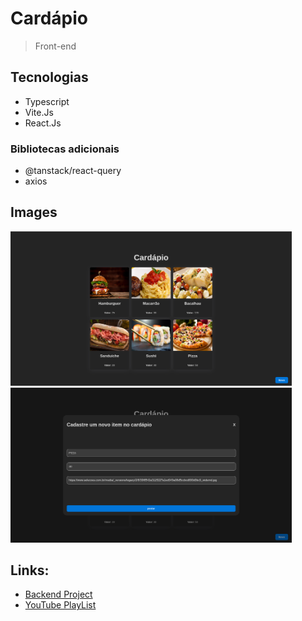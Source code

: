 # Cardápio

> Front-end

## Tecnologias

- Typescript
- Vite.Js
- React.Js

### Bibliotecas adicionais

- @tanstack/react-query
- axios

## Images

<img src="https://raw.githubusercontent.com/rodolfoHOk/portfolio-img/main/images/cardapio-01.png" alt="Cardápio image 01" width="450"/>

<img src="https://raw.githubusercontent.com/rodolfoHOk/portfolio-img/main/images/cardapio-02.png" alt="Cardápio image 02" width="450"/>

## Links:

- [Backend Project]()
- [YouTube PlayList](https://www.youtube.com/playlist?list=PLNCSWIsR6ADJpKXDybHpXTOnVmxZFQaAE)
